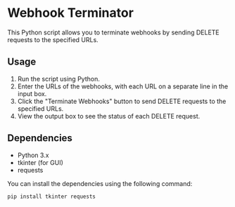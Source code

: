 # Webhook Terminator

This Python script allows you to terminate webhooks by sending DELETE requests to the specified URLs.

## Usage

1. Run the script using Python.
2. Enter the URLs of the webhooks, with each URL on a separate line in the input box.
3. Click the "Terminate Webhooks" button to send DELETE requests to the specified URLs.
4. View the output box to see the status of each DELETE request.

## Dependencies

- Python 3.x
- tkinter (for GUI)
- requests

You can install the dependencies using the following command:

```bash
pip install tkinter requests
